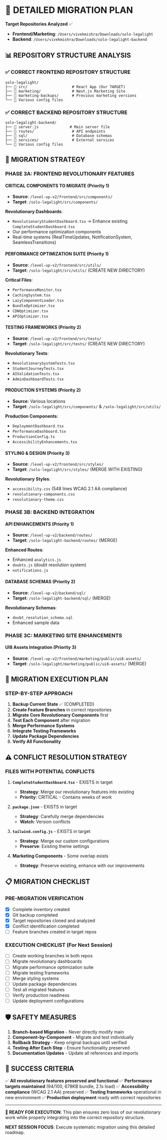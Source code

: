 # 🚀 DETAILED MIGRATION PLAN
**Target Repositories Analyzed** ✅
- **Frontend/Marketing**: `/Users/vivekmishra/Downloads/solo-legalight`
- **Backend**: `/Users/vivekmishra/Downloads/solo-legalight-backend`

## 📊 **REPOSITORY STRUCTURE ANALYSIS**

### **✅ CORRECT FRONTEND REPOSITORY STRUCTURE**
```
solo-legalight/
├── 📁 src/                    # React App (Our TARGET)
├── 📁 marketing/              # Next.js Marketing Site
├── 📁 marketing-backups/      # Previous marketing versions
└── 📄 Various config files
```

### **✅ CORRECT BACKEND REPOSITORY STRUCTURE**
```
solo-legalight-backend/
├── 📄 server.js              # Main server file
├── 📁 routes/                 # API endpoints
├── 📁 sql/                    # Database schemas
├── 📁 services/               # External services
└── 📄 Various config files
```

## 🎯 **MIGRATION STRATEGY**

### **PHASE 3A: FRONTEND REVOLUTIONARY FEATURES**

#### **CRITICAL COMPONENTS TO MIGRATE** (Priority 1)
- **Source**: `/level-up-v2/frontend/src/components/`
- **Target**: `/solo-legalight/src/components/`

**Revolutionary Dashboards**:
- `RevolutionaryStudentDashboard.tsx` → Enhance existing `CompleteStudentDashboard.tsx`
- Our performance optimization components
- Real-time systems (RealTimeUpdates, NotificationSystem, SeamlessTransitions)

#### **PERFORMANCE OPTIMIZATION SUITE** (Priority 1)
- **Source**: `/level-up-v2/frontend/src/utils/`
- **Target**: `/solo-legalight/src/utils/` (CREATE NEW DIRECTORY)

**Critical Files**:
- `PerformanceMonitor.tsx`
- `CachingSystem.tsx`
- `LazyComponentLoader.tsx`
- `BundleOptimizer.tsx`
- `CDNOptimizer.tsx`
- `APIOptimizer.tsx`

#### **TESTING FRAMEWORKS** (Priority 2)
- **Source**: `/level-up-v2/frontend/src/tests/`
- **Target**: `/solo-legalight/src/tests/` (CREATE NEW DIRECTORY)

**Revolutionary Tests**:
- `RevolutionarySystemTests.tsx`
- `StudentJourneyTests.tsx`
- `AIValidationTests.tsx`
- `AdminDashboardTests.tsx`

#### **PRODUCTION SYSTEMS** (Priority 2)
- **Source**: Various locations
- **Target**: `/solo-legalight/src/components/` & `/solo-legalight/src/utils/`

**Production Components**:
- `DeploymentDashboard.tsx`
- `PerformanceDashboard.tsx`
- `ProductionConfig.ts`
- `AccessibilityEnhancements.tsx`

#### **STYLING & DESIGN** (Priority 3)
- **Source**: `/level-up-v2/frontend/src/styles/`
- **Target**: `/solo-legalight/src/styles/` (MERGE WITH EXISTING)

**Revolutionary Styles**:
- `accessibility.css` (548 lines WCAG 2.1 AA compliance)
- `revolutionary-components.css`
- `revolutionary-theme.css`

### **PHASE 3B: BACKEND INTEGRATION**

#### **API ENHANCEMENTS** (Priority 1)
- **Source**: `/level-up-v2/backend/routes/`
- **Target**: `/solo-legalight-backend/routes/` (MERGE)

**Enhanced Routes**:
- Enhanced `analytics.js`
- `doubts.js` (doubt resolution system)
- `notifications.js`

#### **DATABASE SCHEMAS** (Priority 2)
- **Source**: `/level-up-v2/backend/sql/`
- **Target**: `/solo-legalight-backend/sql/` (MERGE)

**Revolutionary Schemas**:
- `doubt_resolution_schema.sql`
- Enhanced sample data

### **PHASE 3C: MARKETING SITE ENHANCEMENTS**

#### **UI8 Assets Integration** (Priority 3)
- **Source**: `/level-up-v2/frontend/marketing/public/ui8-assets/`
- **Target**: `/solo-legalight/marketing/public/ui8-assets/` (MERGE)

## 🔄 **MIGRATION EXECUTION PLAN**

### **STEP-BY-STEP APPROACH**

1. **Backup Current State** ✅ (COMPLETED)
2. **Create Feature Branches** in correct repositories
3. **Migrate Core Revolutionary Components** first
4. **Test Each Component** after migration
5. **Merge Performance Systems**
6. **Integrate Testing Frameworks**
7. **Update Package Dependencies**
8. **Verify All Functionality**

## ⚠️ **CONFLICT RESOLUTION STRATEGY**

### **FILES WITH POTENTIAL CONFLICTS**

1. **`CompleteStudentDashboard.tsx`** - EXISTS in target
   - **Strategy**: Merge our revolutionary features into existing
   - **Priority**: CRITICAL - Contains weeks of work

2. **`package.json`** - EXISTS in target
   - **Strategy**: Carefully merge dependencies
   - **Watch**: Version conflicts

3. **`tailwind.config.js`** - EXISTS in target
   - **Strategy**: Merge our custom configurations
   - **Preserve**: Existing theme settings

4. **Marketing Components** - Some overlap exists
   - **Strategy**: Preserve existing, enhance with our improvements

## 📋 **MIGRATION CHECKLIST**

### **PRE-MIGRATION VERIFICATION**
- [x] Complete inventory created
- [x] Git backup completed
- [x] Target repositories cloned and analyzed
- [x] Conflict identification completed
- [ ] Feature branches created in target repos

### **EXECUTION CHECKLIST** (For Next Session)
- [ ] Create working branches in both repos
- [ ] Migrate revolutionary dashboards
- [ ] Migrate performance optimization suite
- [ ] Migrate testing frameworks
- [ ] Merge styling systems
- [ ] Update package dependencies
- [ ] Test all migrated features
- [ ] Verify production readiness
- [ ] Update deployment configurations

## 🛡️ **SAFETY MEASURES**

1. **Branch-based Migration** - Never directly modify main
2. **Component-by-Component** - Migrate and test individually
3. **Rollback Strategy** - Keep original backups until verified
4. **Testing After Each Step** - Ensure functionality preserved
5. **Documentation Updates** - Update all references and imports

## 🎯 **SUCCESS CRITERIA**

✅ **All revolutionary features preserved and functional**
✅ **Performance targets maintained** (94/100, 678KB bundle, 2.1s load)
✅ **Accessibility compliance** (WCAG 2.1 AA) preserved
✅ **Testing frameworks** operational in new environment
✅ **Production deployment** ready with correct repositories

---

**🚀 READY FOR EXECUTION**: This plan ensures zero loss of our revolutionary work while properly integrating into the correct repository structure.

**NEXT SESSION FOCUS**: Execute systematic migration using this detailed roadmap.